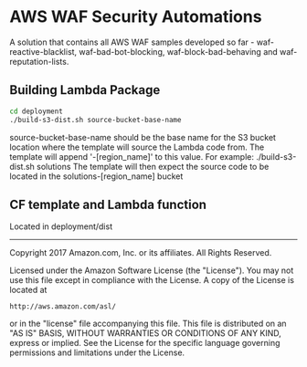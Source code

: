 # AWS WAF Security Automations
A solution that contains all AWS WAF samples developed so far - waf-reactive-blacklist, waf-bad-bot-blocking, waf-block-bad-behaving and waf-reputation-lists.

## Building Lambda Package
```bash
cd deployment
./build-s3-dist.sh source-bucket-base-name
```
source-bucket-base-name should be the base name for the S3 bucket location where the template will source the Lambda code from. 
The template will append '-[region_name]' to this value.
For example: ./build-s3-dist.sh solutions
The template will then expect the source code to be located in the solutions-[region_name] bucket

## CF template and Lambda function
Located in deployment/dist

***

Copyright 2017 Amazon.com, Inc. or its affiliates. All Rights Reserved.

Licensed under the Amazon Software License (the "License"). You may not use this file except in compliance with the License. A copy of the License is located at

    http://aws.amazon.com/asl/

or in the "license" file accompanying this file. This file is distributed on an "AS IS" BASIS, WITHOUT WARRANTIES OR CONDITIONS OF ANY KIND, express or implied. See the License for the specific language governing permissions and limitations under the License.
